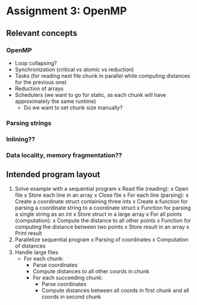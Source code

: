 # Assignment 3: OpenMP

## Relevant concepts

### OpenMP

- Loop collapsing?
- Synchronization (critical vs atomic vs reduction)
- Tasks (for reading next file chunk in parallel while computing distances for the previous one)
- Reduction of arrays
- Schedulers (we want to go for static, as each chunk will have approximately the same runtime)
    - Do we want to set chunk size manually?

### Parsing strings

### Inlining??

### Data locality, memory fragmentation??

## Intended program layout

1. Solve example with a sequential program
    x Read file (reading):
        x Open file
        x Store each line in an array
        x Close file
    x For each line (parsing):
        x Create a coordinate struct containing three ints
        x Create a function for parsing a coordinate string to a coordinate struct
            x Function for parsing a single string as an int
        x Store struct in a large array
    x For all points (computation):
        x Compute the distance to all other points
            x Function for computing the distance between two points
        x Store result in an array
    x Print result
2. Parallelize sequential program
    x Parsing of coordinates
    x Computation of distances
3. Handle large files
    - For each chunk:
        - Parse coordinates
        - Compute distances to all other coords in chunk
        - For each succeeding chunk:
            - Parse coordinates
            - Compute distances between all coords in first chunk and all coords in second chunk
